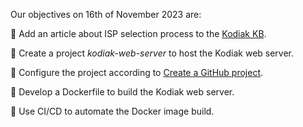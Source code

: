 Our objectives on 16th of November 2023 are:

:pencil: Add an article about ISP selection process to the [Kodiak KB](https://github.com/polarlabs/kodiak-kb).

:pencil: Create a project *kodiak-web-server* to host the Kodiak web server.

:pencil: Configure the project according to [Create a GitHub project](https://github.com/polarlabs/kodiak-kb/blob/main/github/create-a-repo.md).

:pencil: Develop a Dockerfile to build the Kodiak web server.

:pencil: Use CI/CD to automate the Docker image build.
